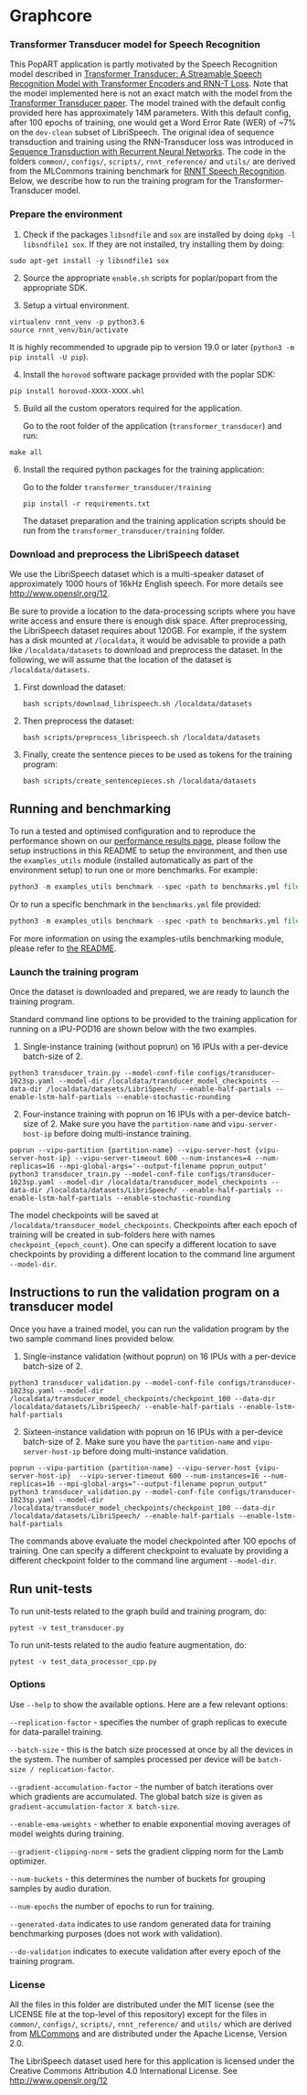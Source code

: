 # Graphcore

### Transformer Transducer model for Speech Recognition

This PopART application is partly motivated by the Speech Recognition model described in [Transformer Transducer: A Streamable Speech Recognition Model with Transformer Encoders and RNN-T Loss](https://arxiv.org/abs/2002.02562). Note that the model implemented here is not an exact match with the model from the [Transformer Transducer paper](https://arxiv.org/abs/2002.02562). The model trained with the default config provided here has approximately 14M parameters. With this default config, after 100 epochs of training, one would get a Word Error Rate (WER) of ~7% on the `dev-clean` subset of LibriSpeech. The original idea of sequence transduction and training using the RNN-Transducer loss was introduced in [Sequence Transduction with Recurrent Neural Networks](https://arxiv.org/abs/1211.3711). The code in the folders `common/`, `configs/`, `scripts/`, `rnnt_reference/` and `utils/` are derived from the MLCommons training benchmark for [RNNT Speech Recognition](https://github.com/mlcommons/training/tree/master/rnn_speech_recognition/pytorch). Below, we describe how to run the training program for the Transformer-Transducer model.

### Prepare the environment

1. Check if the packages `libsndfile` and `sox` are installed by doing `dpkg -l libsndfile1 sox`. If they are not installed, try installing them by doing: 

```
sudo apt-get install -y libsndfile1 sox
```

2. Source the appropriate `enable.sh` scripts for poplar/popart from the appropriate SDK. 

3. Setup a virtual environment.
 
``` 
virtualenv rnnt_venv -p python3.6
source rnnt_venv/bin/activate
```    

It is highly recommended to upgrade pip to version 19.0 or later (`python3 -m pip install -U pip`).

4. Install the `horovod` software package provided with the poplar SDK:

```
pip install horovod-XXXX-XXXX.whl
```
	
5. Build all the custom operators required for the application.

	Go to the root folder of the application (`transformer_transducer`) and run:

```
make all
```

6. Install the required python packages for the training application:

	Go to the folder `transformer_transducer/training`

	```
	pip install -r requirements.txt
	```
	
	The dataset preparation and the training application scripts should be run from the `transformer_transducer/training` folder.

### Download and preprocess the LibriSpeech dataset

We use the LibriSpeech dataset which is a multi-speaker dataset of approximately 1000 hours of 16kHz English speech. For more details see http://www.openslr.org/12.

Be sure to provide a location to the data-processing scripts where you have write access and ensure there is enough disk space. After preprocessing, the LibriSpeech dataset requires about 120GB. For example, if the system has a disk mounted at `/localdata`, it would be advisable to provide a path like `/localdata/datasets` to download and preprocess the dataset. In the following, we will assume that the location of the dataset is `/localdata/datasets`. 

1. First download the dataset:

	```
	bash scripts/download_librispeech.sh /localdata/datasets
	```

2. Then preprocess the dataset:

	```
	bash scripts/preprocess_librispeech.sh /localdata/datasets
	```

3. Finally, create the sentence pieces to be used as tokens for the training program:

	```
	bash scripts/create_sentencepieces.sh /localdata/datasets
	```

## Running and benchmarking

To run a tested and optimised configuration and to reproduce the performance shown on our [performance results page](https://www.graphcore.ai/performance-results), please follow the setup instructions in this README to setup the environment, and then use the `examples_utils` module (installed automatically as part of the environment setup) to run one or more benchmarks. For example:

```python
python3 -m examples_utils benchmark --spec <path to benchmarks.yml file>
```

Or to run a specific benchmark in the `benchmarks.yml` file provided:

```python
python3 -m examples_utils benchmark --spec <path to benchmarks.yml file> --benchmark <name of benchmark>
```

For more information on using the examples-utils benchmarking module, please refer to [the README](https://github.com/graphcore/examples-utils/blob/master/examples_utils/benchmarks/README.md).

### Launch the training program

Once the dataset is downloaded and prepared, we are ready to launch the training program.

Standard command line options to be provided to the training application for running on a IPU-POD16 are shown below with the two examples.
 
1. Single-instance training (without poprun) on 16 IPUs with a per-device batch-size of 2.
```
python3 transducer_train.py --model-conf-file configs/transducer-1023sp.yaml --model-dir /localdata/transducer_model_checkpoints --data-dir /localdata/datasets/LibriSpeech/ --enable-half-partials --enable-lstm-half-partials --enable-stochastic-rounding
```

2. Four-instance training with poprun on 16 IPUs with a per-device batch-size of 2. Make sure you have the `partition-name` and `vipu-server-host-ip` before doing multi-instance training.
```
poprun --vipu-partition {partition-name} --vipu-server-host {vipu-server-host-ip} --vipu-server-timeout 600 --num-instances=4 --num-replicas=16 --mpi-global-args='--output-filename poprun_output' python3 transducer_train.py --model-conf-file configs/transducer-1023sp.yaml --model-dir /localdata/transducer_model_checkpoints --data-dir /localdata/datasets/LibriSpeech/ --enable-half-partials --enable-lstm-half-partials --enable-stochastic-rounding
```

The model checkpoints will be saved at `/localdata/transducer_model_checkpoints`. Checkpoints after each epoch of training will be created in sub-folders here with names `checkpoint_{epoch_count}`. One can specify a different location to save checkpoints by providing a different location to the command line argument `--model-dir`. 


## Instructions to run the validation program on a transducer model

Once you have a trained model, you can run the validation program by the two sample command lines provided below.

1. Single-instance validation (without poprun) on 16 IPUs with a per-device batch-size of 2.

```
python3 transducer_validation.py --model-conf-file configs/transducer-1023sp.yaml --model-dir /localdata/transducer_model_checkpoints/checkpoint_100 --data-dir /localdata/datasets/LibriSpeech/ --enable-half-partials --enable-lstm-half-partials 
```

2. Sixteen-instance validation with poprun on 16 IPUs with a per-device batch-size of 2. Make sure you have the `partition-name` and `vipu-server-host-ip` before doing multi-instance validation.

```
poprun --vipu-partition {partition-name} --vipu-server-host {vipu-server-host-ip}  --vipu-server-timeout 600 --num-instances=16 --num-replicas=16 --mpi-global-args="--output-filename poprun_output" python3 transducer_validation.py --model-conf-file configs/transducer-1023sp.yaml --model-dir /localdata/transducer_model_checkpoints/checkpoint_100 --data-dir /localdata/datasets/LibriSpeech/ --enable-half-partials --enable-lstm-half-partials 
```

The commands above evaluate the model checkpointed after 100 epochs of training. One can specify a different checkpoint to evaluate by providing a different checkpoint folder to the command line argument `--model-dir`. 

## Run unit-tests

To run unit-tests related to the graph build and training program, do:
```
pytest -v test_transducer.py
```


To run unit-tests related to the audio feature augmentation, do:

```
pytest -v test_data_processor_cpp.py
```

### Options

Use `--help` to show the available options. Here are a few relevant options:

`--replication-factor` - specifies the number of graph replicas to execute for data-parallel training.

`--batch-size` - this is the batch size processed at once by all the devices in the system. The number of samples processed per device will be `batch-size / replication-factor`.

`--gradient-accumulation-factor` - the number of batch iterations over which gradients are accumulated. The global batch size is given as `gradient-accumulation-factor X batch-size`.

`--enable-ema-weights` - whether to enable exponential moving averages of model weights during training.

`--gradient-clipping-norm` - sets the gradient clipping norm for the Lamb optimizer.

`--num-buckets` - this determines the number of buckets for grouping samples by audio duration.

`--num-epochs` the number of epochs to run for training.

`--generated-data` indicates to use random generated data for training benchmarking purposes (does not work with validation).

`--do-validation` indicates to execute validation after every epoch of the training program. 


### License

All the files in this folder are distributed under the MIT license (see the LICENSE file at the top-level of this repository) except for the files in `common/`, `configs/`, `scripts/`, `rnnt_reference/` and `utils/` which are derived from [MLCommons](https://github.com/mlcommons/training/tree/master/rnn_speech_recognition/pytorch) and are distributed under the Apache License, Version 2.0.

The LibriSpeech dataset used here for this application is licensed under the Creative Commons Attribution 4.0 International License.
See http://www.openslr.org/12



